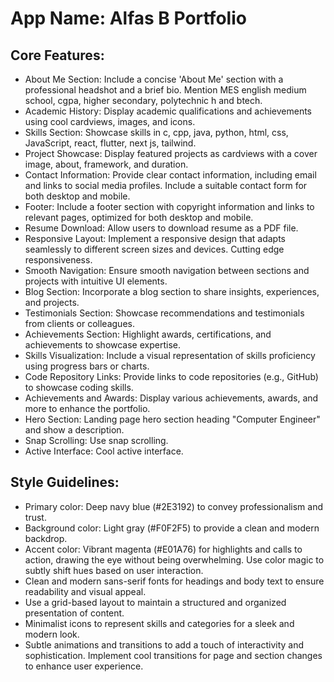 # **App Name**: Alfas B Portfolio

## Core Features:

- About Me Section: Include a concise 'About Me' section with a professional headshot and a brief bio. Mention MES english medium school, cgpa, higher secondary, polytechnic h and btech.
- Academic History: Display academic qualifications and achievements using cool cardviews, images, and icons.
- Skills Section: Showcase skills in c, cpp, java, python, html, css, JavaScript, react, flutter, next js, tailwind.
- Project Showcase: Display featured projects as cardviews with a cover image, about, framework, and duration.
- Contact Information: Provide clear contact information, including email and links to social media profiles. Include a suitable contact form for both desktop and mobile.
- Footer: Include a footer section with copyright information and links to relevant pages, optimized for both desktop and mobile.
- Resume Download: Allow users to download resume as a PDF file.
- Responsive Layout: Implement a responsive design that adapts seamlessly to different screen sizes and devices. Cutting edge responsiveness.
- Smooth Navigation: Ensure smooth navigation between sections and projects with intuitive UI elements.
- Blog Section: Incorporate a blog section to share insights, experiences, and projects.
- Testimonials Section: Showcase recommendations and testimonials from clients or colleagues.
- Achievements Section: Highlight awards, certifications, and achievements to showcase expertise.
- Skills Visualization: Include a visual representation of skills proficiency using progress bars or charts.
- Code Repository Links: Provide links to code repositories (e.g., GitHub) to showcase coding skills.
- Achievements and Awards: Display various achievements, awards, and more to enhance the portfolio.
- Hero Section: Landing page hero section heading "Computer Engineer" and show a description.
- Snap Scrolling: Use snap scrolling.
- Active Interface: Cool active interface.

## Style Guidelines:

- Primary color: Deep navy blue (#2E3192) to convey professionalism and trust.
- Background color: Light gray (#F0F2F5) to provide a clean and modern backdrop.
- Accent color: Vibrant magenta (#E01A76) for highlights and calls to action, drawing the eye without being overwhelming. Use color magic to subtly shift hues based on user interaction.
- Clean and modern sans-serif fonts for headings and body text to ensure readability and visual appeal.
- Use a grid-based layout to maintain a structured and organized presentation of content.
- Minimalist icons to represent skills and categories for a sleek and modern look.
- Subtle animations and transitions to add a touch of interactivity and sophistication. Implement cool transitions for page and section changes to enhance user experience.
